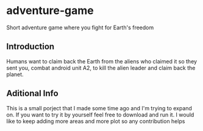 # adventure-game
Short adventure game where you fight for Earth's freedom

## Introduction
Humans want to claim back the Earth from the aliens who claimed it so they sent you, combat android unit A2,
to kill the alien leader and claim back the planet. 

## Aditional Info
This is a small porject that I made some time ago and I'm trying to expand on.
If you want to try it by yourself feel free to download and run it.
I would like to keep adding more areas and more plot so any contribution helps
